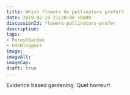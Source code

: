 ```yaml
---
title: Which flowers do pollinators prefer?
date: 2019-02-19 21:20:06 +0000
discussionId: flowers-pollinators-prefer
description: 
tags:
- ForestGarden
- GdnBloggers
image: 
imageAlt: 
imageCap: 
draft: true
---
```


Evidence based gardening. Quel horreur!

